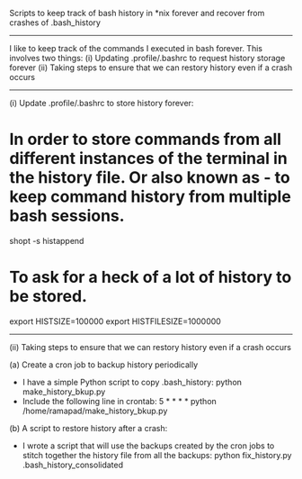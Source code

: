 Scripts to keep track of bash history in *nix forever and recover from crashes of .bash_history

---------------------------------------------------------------------------

I like to keep track of the commands I executed in bash forever. This involves two things:
(i) Updating .profile/.bashrc to request history storage forever
(ii) Taking steps to ensure that we can restory history even if a crash occurs

---------------------------------------------------------------------------

(i) Update .profile/.bashrc to store history forever:

# In order to store commands from all different instances of the terminal in the history file. Or also known as - to keep command history from multiple bash sessions.
shopt -s histappend

# To ask for a heck of a lot of history to be stored. 
export HISTSIZE=100000
export HISTFILESIZE=1000000

---------------------------------------------------------------------------


(ii) Taking steps to ensure that we can restory history even if a crash occurs

(a) Create a cron job to backup history periodically
- I have a simple Python script to copy .bash_history:
python make_history_bkup.py
- Include the following line in crontab:
5 * * * * python /home/ramapad/make_history_bkup.py

(b) A script to restore history after a crash:
- I wrote a script that will use the backups created by the cron jobs to stitch together the history file from all the backups:
python fix_history.py .bash_history_consolidated